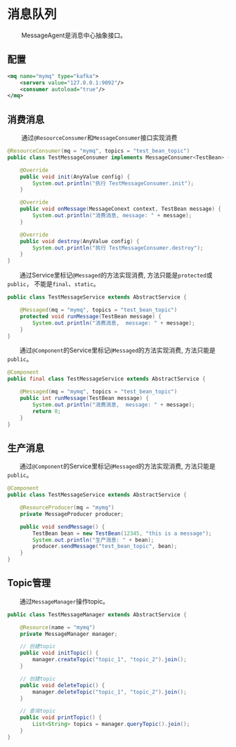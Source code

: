 # 消息队列
&emsp;&emsp; MessageAgent是消息中心抽象接口。
## 配置
```xml
<mq name="mymq" type="kafka">
    <servers value="127.0.0.1:9092"/>
    <consumer autoload="true"/>
</mq>
```

## 消费消息
&emsp;&emsp; 通过```@ResourceConsumer```和```MessageConsumer```接口实现消费
```java
@ResourceConsumer(mq = "mymq", topics = "test_bean_topic")
public class TestMessageConsumer implements MessageConsumer<TestBean> {

    @Override
    public void init(AnyValue config) {
        System.out.println("执行 TestMessageConsumer.init");
    }

    @Override
    public void onMessage(MessageConext context, TestBean message) {
        System.out.println("消费消息, message: " + message);
    }

    @Override
    public void destroy(AnyValue config) {
        System.out.println("执行 TestMessageConsumer.destroy");
    }
}
```

&emsp;&emsp;通过Service里标记```@Messaged```的方法实现消费, 方法只能是```protected```或```public```， 不能是```final```、```static```。
```java
public class TestMessageService extends AbstractService {

    @Messaged(mq = "mymq", topics = "test_bean_topic")
    protected void runMessage(TestBean message) {
        System.out.println("消费消息,  message: " + message);
    }
}
```

&emsp;&emsp;通过```@Component```的Service里标记```@Messaged```的方法实现消费, 方法只能是```public```。
```java
@Component
public final class TestMessageService extends AbstractService {

    @Messaged(mq = "mymq", topics = "test_bean_topic")
    public int runMessage(TestBean message) {
        System.out.println("消费消息,  message: " + message);
        return 0;
    }
}
```

## 生产消息
&emsp;&emsp;通过```@Component```的Service里标记```@Messaged```的方法实现消费, 方法只能是```public```。
```java
@Component
public class TestMessageService extends AbstractService {

    @ResourceProducer(mq = "mymq")
    private MessageProducer producer;

    public void sendMessage() {
        TestBean bean = new TestBean(12345, "this is a message");
        System.out.println("生产消息: " + bean);
        producer.sendMessage("test_bean_topic", bean);
    }
}
```

## Topic管理
&emsp;&emsp;通过```MessageManager```操作topic。
```java
public class TestMessageManager extends AbstractService {

    @Resource(name = "mymq")
    private MessageManager manager;

    // 创建topic
    public void initTopic() {
        manager.createTopic("topic_1", "topic_2").join();
    }

    // 创建topic
    public void deleteTopic() {
        manager.deleteTopic("topic_1", "topic_2").join();
    }

    // 查询topic
    public void printTopic() {
        List<String> topics = manager.queryTopic().join();
    }
}
```
